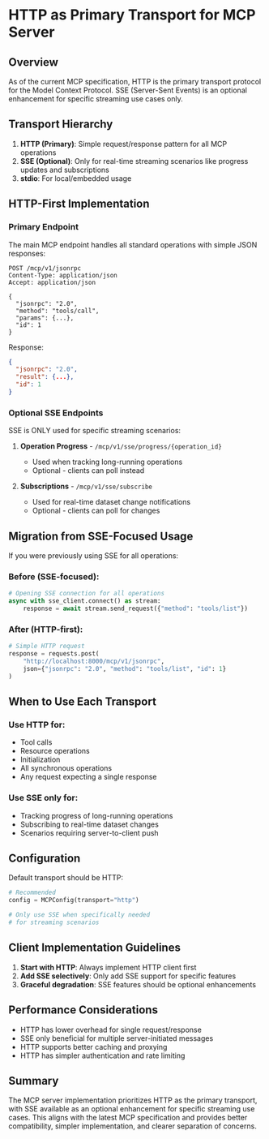 # HTTP as Primary Transport for MCP Server

## Overview

As of the current MCP specification, HTTP is the primary transport protocol for the Model Context Protocol. SSE (Server-Sent Events) is an optional enhancement for specific streaming use cases only.

## Transport Hierarchy

1. **HTTP (Primary)**: Simple request/response pattern for all MCP operations
2. **SSE (Optional)**: Only for real-time streaming scenarios like progress updates and subscriptions
3. **stdio**: For local/embedded usage

## HTTP-First Implementation

### Primary Endpoint

The main MCP endpoint handles all standard operations with simple JSON responses:

```
POST /mcp/v1/jsonrpc
Content-Type: application/json
Accept: application/json

{
  "jsonrpc": "2.0",
  "method": "tools/call",
  "params": {...},
  "id": 1
}
```

Response:
```json
{
  "jsonrpc": "2.0",
  "result": {...},
  "id": 1
}
```

### Optional SSE Endpoints

SSE is ONLY used for specific streaming scenarios:

1. **Operation Progress** - `/mcp/v1/sse/progress/{operation_id}`
   - Used when tracking long-running operations
   - Optional - clients can poll instead

2. **Subscriptions** - `/mcp/v1/sse/subscribe`
   - Used for real-time dataset change notifications
   - Optional - clients can poll for changes

## Migration from SSE-Focused Usage

If you were previously using SSE for all operations:

### Before (SSE-focused):
```python
# Opening SSE connection for all operations
async with sse_client.connect() as stream:
    response = await stream.send_request({"method": "tools/list"})
```

### After (HTTP-first):
```python
# Simple HTTP request
response = requests.post(
    "http://localhost:8000/mcp/v1/jsonrpc",
    json={"jsonrpc": "2.0", "method": "tools/list", "id": 1}
)
```

## When to Use Each Transport

### Use HTTP for:
- Tool calls
- Resource operations
- Initialization
- All synchronous operations
- Any request expecting a single response

### Use SSE only for:
- Tracking progress of long-running operations
- Subscribing to real-time dataset changes
- Scenarios requiring server-to-client push

## Configuration

Default transport should be HTTP:

```python
# Recommended
config = MCPConfig(transport="http")

# Only use SSE when specifically needed
# for streaming scenarios
```

## Client Implementation Guidelines

1. **Start with HTTP**: Always implement HTTP client first
2. **Add SSE selectively**: Only add SSE support for specific features
3. **Graceful degradation**: SSE features should be optional enhancements

## Performance Considerations

- HTTP has lower overhead for single request/response
- SSE only beneficial for multiple server-initiated messages
- HTTP supports better caching and proxying
- HTTP has simpler authentication and rate limiting

## Summary

The MCP server implementation prioritizes HTTP as the primary transport, with SSE available as an optional enhancement for specific streaming use cases. This aligns with the latest MCP specification and provides better compatibility, simpler implementation, and clearer separation of concerns.